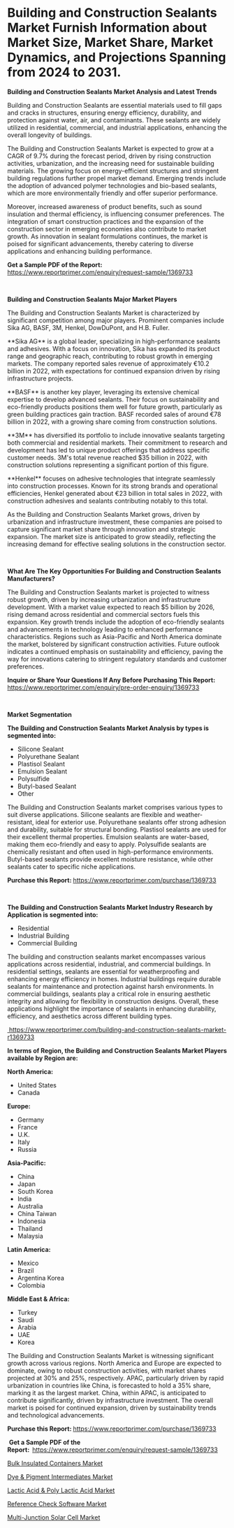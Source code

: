 <p><h1>Building and Construction Sealants Market Furnish Information about Market Size, Market Share, Market Dynamics, and Projections Spanning from 2024 to 2031.</h1></p><p><strong>Building and Construction Sealants Market Analysis and Latest Trends</strong></p>
<p><p>Building and Construction Sealants are essential materials used to fill gaps and cracks in structures, ensuring energy efficiency, durability, and protection against water, air, and contaminants. These sealants are widely utilized in residential, commercial, and industrial applications, enhancing the overall longevity of buildings.</p><p>The Building and Construction Sealants Market is expected to grow at a CAGR of 9.7% during the forecast period, driven by rising construction activities, urbanization, and the increasing need for sustainable building materials. The growing focus on energy-efficient structures and stringent building regulations further propel market demand. Emerging trends include the adoption of advanced polymer technologies and bio-based sealants, which are more environmentally friendly and offer superior performance.  </p><p>Moreover, increased awareness of product benefits, such as sound insulation and thermal efficiency, is influencing consumer preferences. The integration of smart construction practices and the expansion of the construction sector in emerging economies also contribute to market growth. As innovation in sealant formulations continues, the market is poised for significant advancements, thereby catering to diverse applications and enhancing building performance.</p></p>
<p><strong>Get a Sample PDF of the Report:&nbsp;</strong> <a href="https://www.reportprimer.com/enquiry/request-sample/1369733">https://www.reportprimer.com/enquiry/request-sample/1369733</a></p>
<p>&nbsp;</p>
<p><strong>Building and Construction Sealants Major Market Players</strong></p>
<p><p>The Building and Construction Sealants Market is characterized by significant competition among major players. Prominent companies include Sika AG, BASF, 3M, Henkel, DowDuPont, and H.B. Fuller. </p><p>**Sika AG** is a global leader, specializing in high-performance sealants and adhesives. With a focus on innovation, Sika has expanded its product range and geographic reach, contributing to robust growth in emerging markets. The company reported sales revenue of approximately €10.2 billion in 2022, with expectations for continued expansion driven by rising infrastructure projects.</p><p>**BASF** is another key player, leveraging its extensive chemical expertise to develop advanced sealants. Their focus on sustainability and eco-friendly products positions them well for future growth, particularly as green building practices gain traction. BASF recorded sales of around €78 billion in 2022, with a growing share coming from construction solutions.</p><p>**3M** has diversified its portfolio to include innovative sealants targeting both commercial and residential markets. Their commitment to research and development has led to unique product offerings that address specific customer needs. 3M's total revenue reached $35 billion in 2022, with construction solutions representing a significant portion of this figure.</p><p>**Henkel** focuses on adhesive technologies that integrate seamlessly into construction processes. Known for its strong brands and operational efficiencies, Henkel generated about €23 billion in total sales in 2022, with construction adhesives and sealants contributing notably to this total.</p><p>As the Building and Construction Sealants Market grows, driven by urbanization and infrastructure investment, these companies are poised to capture significant market share through innovation and strategic expansion. The market size is anticipated to grow steadily, reflecting the increasing demand for effective sealing solutions in the construction sector.</p></p>
<p>&nbsp;</p>
<p><strong>What Are The Key Opportunities For Building and Construction Sealants Manufacturers?</strong></p>
<p><p>The Building and Construction Sealants market is projected to witness robust growth, driven by increasing urbanization and infrastructure development. With a market value expected to reach $5 billion by 2026, rising demand across residential and commercial sectors fuels this expansion. Key growth trends include the adoption of eco-friendly sealants and advancements in technology leading to enhanced performance characteristics. Regions such as Asia-Pacific and North America dominate the market, bolstered by significant construction activities. Future outlook indicates a continued emphasis on sustainability and efficiency, paving the way for innovations catering to stringent regulatory standards and customer preferences.</p></p>
<p><strong>Inquire or Share Your Questions If Any Before Purchasing This Report:</strong> <a href="https://www.reportprimer.com/enquiry/pre-order-enquiry/1369733">https://www.reportprimer.com/enquiry/pre-order-enquiry/1369733</a></p>
<p>&nbsp;</p>
<p><strong>Market Segmentation</strong></p>
<p><strong>The Building and Construction Sealants Market Analysis by types is segmented into:</strong></p>
<p><ul><li>Silicone Sealant</li><li>Polyurethane Sealant</li><li>Plastisol Sealant</li><li>Emulsion Sealant</li><li>Polysulfide</li><li>Butyl-based Sealant</li><li>Other</li></ul></p>
<p><p>The Building and Construction Sealants market comprises various types to suit diverse applications. Silicone sealants are flexible and weather-resistant, ideal for exterior use. Polyurethane sealants offer strong adhesion and durability, suitable for structural bonding. Plastisol sealants are used for their excellent thermal properties. Emulsion sealants are water-based, making them eco-friendly and easy to apply. Polysulfide sealants are chemically resistant and often used in high-performance environments. Butyl-based sealants provide excellent moisture resistance, while other sealants cater to specific niche applications.</p></p>
<p><strong>Purchase this Report:&nbsp;</strong><a href="https://www.reportprimer.com/purchase/1369733">https://www.reportprimer.com/purchase/1369733</a></p>
<p>&nbsp;</p>
<p><strong>The Building and Construction Sealants Market Industry Research by Application is segmented into:</strong></p>
<p><ul><li>Residential</li><li>Industrial Building</li><li>Commercial Building</li></ul></p>
<p><p>The building and construction sealants market encompasses various applications across residential, industrial, and commercial buildings. In residential settings, sealants are essential for weatherproofing and enhancing energy efficiency in homes. Industrial buildings require durable sealants for maintenance and protection against harsh environments. In commercial buildings, sealants play a critical role in ensuring aesthetic integrity and allowing for flexibility in construction designs. Overall, these applications highlight the importance of sealants in enhancing durability, efficiency, and aesthetics across different building types.</p></p>
<p><a href="https://www.reportprimer.com/building-and-construction-sealants-market-r1369733">&nbsp;https://www.reportprimer.com/building-and-construction-sealants-market-r1369733</a></p>
<p><strong>In terms of Region, the Building and Construction Sealants Market Players available by Region are:</strong></p>
<p>
    <p> <strong> North America: </strong>
        <ul>
            <li>United States</li>
            <li>Canada</li>
        </ul>
        </p> 
    <p> <strong> Europe: </strong>
        <ul>
            <li>Germany</li>
            <li>France</li>
            <li>U.K.</li>
            <li>Italy</li>
            <li>Russia</li>
        </ul>
        </p> 
    <p> <strong> Asia-Pacific: </strong>
        <ul>
            <li>China</li>
            <li>Japan</li>
            <li>South Korea</li>
            <li>India</li>
            <li>Australia</li>
            <li>China Taiwan</li>
            <li>Indonesia</li>
            <li>Thailand</li>
            <li>Malaysia</li>
        </ul>
        </p> 
    <p> <strong> Latin America: </strong>
        <ul>
            <li>Mexico</li>
            <li>Brazil</li>
            <li>Argentina Korea</li>
            <li>Colombia</li>
        </ul>
        </p> 
    <p> <strong> Middle East & Africa: </strong>
        <ul>
            <li>Turkey</li>
            <li>Saudi</li>
            <li>Arabia</li>
            <li>UAE</li>
            <li>Korea</li>
        </ul>
    </p>
    </p>
<p><p>The Building and Construction Sealants Market is witnessing significant growth across various regions. North America and Europe are expected to dominate, owing to robust construction activities, with market shares projected at 30% and 25%, respectively. APAC, particularly driven by rapid urbanization in countries like China, is forecasted to hold a 35% share, marking it as the largest market. China, within APAC, is anticipated to contribute significantly, driven by infrastructure investment. The overall market is poised for continued expansion, driven by sustainability trends and technological advancements.</p></p>
<p><strong>Purchase this Report: </strong><a href="https://www.reportprimer.com/purchase/1369733">https://www.reportprimer.com/purchase/1369733</a></p>
<p>&nbsp;<strong>Get a Sample PDF of the Report:&nbsp;&nbsp;</strong><a href="https://www.reportprimer.com/enquiry/request-sample/1369733">https://www.reportprimer.com/enquiry/request-sample/1369733</a></p>
<p><strong></strong></p>
<p><p><a href="https://medium.com/@maliasmu23_84500/bulk-insulated-containers-market-outlook-complete-industry-analysis-2024-to-2031-ccd56565cdd5">Bulk Insulated Containers Market</a></p><p><a href="https://issuu.com/reportprime-2/docs/dye-pigment-intermediates-market-si_c90bbc0b5c79e0">Dye & Pigment Intermediates Market</a></p><p><a href="https://issuu.com/reportprime-2/docs/lactic-acid-poly-lactic-acid-market_a1dc656afaba67">Lactic Acid & Poly Lactic Acid Market</a></p><p><a href="https://www.linkedin.com/pulse/what-innovations-shaping-reference-check-software-market-application-5r90f">Reference Check Software Market</a></p><p><a href="https://medium.com/@maliasmu23_84500/multi-junction-solar-cell-market-research-report-market-forecast-and-growth-prospects-with-a-807c2883af5e?postPublishedType=repub">Multi-Junction Solar Cell Market</a></p></p>